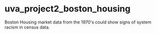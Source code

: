 # uva_project2_boston_housing
Boston Housing market data from the 1970's could show signs of system racism in census data. 

